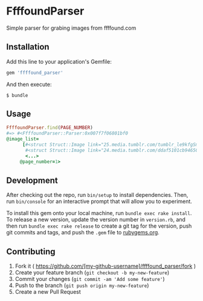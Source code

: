 # FfffoundParser

Simple parser for grabing images from ffffound.com

## Installation

Add this line to your application's Gemfile:

```ruby
gem 'ffffound_parser'
```

And then execute:

    $ bundle


## Usage

```ruby
FfffoundParser.find(PAGE_NUMBER)
#=> #<FfffoundParser::Parser:0x007f7f06801bf0
@image_list=
      [#<struct Struct::Image link="25.media.tumblr.com/tumblr_le9kfgSmA81qb5tu1o1_500.gif", posted_at="2015-06-26 02:15:25">,
       #<struct Struct::Image link="24.media.tumblr.com/ddaf5101cb946501dbbcfb1387248fa7/tumblr_n35rnjzzXJ1twnn02o1_500.jpg", posted_at="2015-06-25 17:49:12">,
       <...>
     @page_number=1>
```

## Development

After checking out the repo, run `bin/setup` to install dependencies. Then, run `bin/console` for an interactive prompt that will allow you to experiment.

To install this gem onto your local machine, run `bundle exec rake install`. To release a new version, update the version number in `version.rb`, and then run `bundle exec rake release` to create a git tag for the version, push git commits and tags, and push the `.gem` file to [rubygems.org](https://rubygems.org).

## Contributing

1. Fork it ( https://github.com/[my-github-username]/ffffound_parser/fork )
2. Create your feature branch (`git checkout -b my-new-feature`)
3. Commit your changes (`git commit -am 'Add some feature'`)
4. Push to the branch (`git push origin my-new-feature`)
5. Create a new Pull Request
